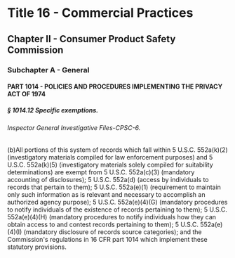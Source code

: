 
# Title 16 - Commercial Practices
## Chapter II - Consumer Product Safety Commission
### Subchapter A - General
#### PART 1014 - POLICIES AND PROCEDURES IMPLEMENTING THE PRIVACY ACT OF 1974
##### § 1014.12 Specific exemptions.
###### Inspector General Investigative Files-CPSC-6.

(b)All portions of this system of records which fall within 5 U.S.C. 552a(k)(2) (investigatory materials compiled for law enforcement purposes) and 5 U.S.C. 552a(k)(5) (investigatory materials solely compiled for suitability determinations) are exempt from 5 U.S.C. 552a(c)(3) (mandatory accounting of disclosures); 5 U.S.C. 552a(d) (access by individuals to records that pertain to them); 5 U.S.C. 552a(e)(1) (requirement to maintain only such information as is relevant and necessary to accomplish an authorized agency purpose); 5 U.S.C. 552a(e)(4)(G) (mandatory procedures to notify individuals of the existence of records pertaining to them); 5 U.S.C. 552a(e)(4)(H) (mandatory procedures to notify individuals how they can obtain access to and contest records pertaining to them); 5 U.S.C. 552a(e)(4)(I) (mandatory disclosure of records source categories); and the Commission's regulations in 16 CFR part 1014 which implement these statutory provisions.
